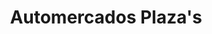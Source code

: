 ---
title: "Automercados Plaza's"
url: /caracas/automercados-plazas-calle-1-de-terrazas-del-avila/
shop: supermercado
---
